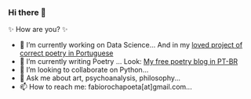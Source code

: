 ### Hi there 👋

✨ How are you? ✨

- 🔭 I’m currently working on Data Science... And in my [loved project of correct poetry in Portuguese](https://poesiaspoemaseversos.com.br/)
- 🌱 I’m currently writing Poetry ... Look: [My free poetry blog in PT-BR](https://poesia-fabio-rocha.blogspot.com/)
- 👯 I’m looking to collaborate on Python...
- 💬 Ask me about art, psychoanalysis, philosophy...
- 📫 How to reach me: fabiorochapoeta[at]gmail.com...
